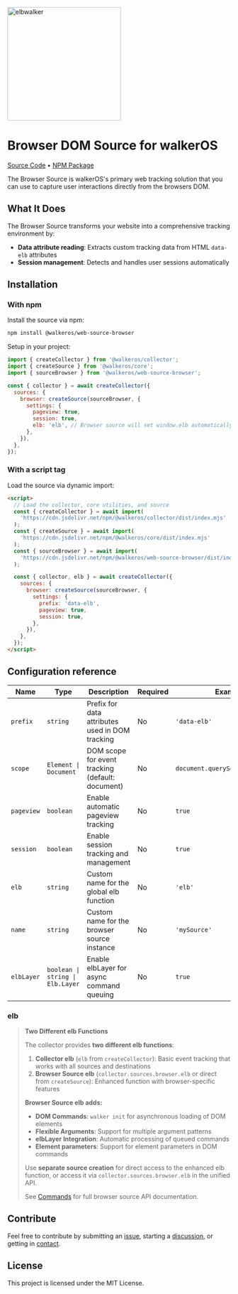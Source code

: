 <p align="left">
  <a href="https://elbwalker.com">
    <img title="elbwalker" src='https://www.elbwalker.com/img/elbwalker_logo.png' width="256px"/>
  </a>
</p>

# Browser DOM Source for walkerOS

[Source Code](https://github.com/elbwalker/walkerOS/tree/main/packages/web/sources/browser)
&bull; [NPM Package](https://www.npmjs.com/package/@walkeros/web-source-browser)

The Browser Source is walkerOS's primary web tracking solution that you can use
to capture user interactions directly from the browsers DOM.

## What It Does

The Browser Source transforms your website into a comprehensive tracking
environment by:

- **Data attribute reading**: Extracts custom tracking data from HTML `data-elb`
  attributes
- **Session management**: Detects and handles user sessions automatically

## Installation

### With npm

Install the source via npm:

```bash
npm install @walkeros/web-source-browser
```

Setup in your project:

```javascript
import { createCollector } from '@walkeros/collector';
import { createSource } from '@walkeros/core';
import { sourceBrowser } from '@walkeros/web-source-browser';

const { collector } = await createCollector({
  sources: {
    browser: createSource(sourceBrowser, {
      settings: {
        pageview: true,
        session: true,
        elb: 'elb', // Browser source will set window.elb automatically
      },
    }),
  },
});
```

### With a script tag

Load the source via dynamic import:

```html
<script>
  // Load the collector, core utilities, and source
  const { createCollector } = await import(
    'https://cdn.jsdelivr.net/npm/@walkeros/collector/dist/index.mjs'
  );
  const { createSource } = await import(
    'https://cdn.jsdelivr.net/npm/@walkeros/core/dist/index.mjs'
  );
  const { sourceBrowser } = await import(
    'https://cdn.jsdelivr.net/npm/@walkeros/web-source-browser/dist/index.mjs'
  );

  const { collector, elb } = await createCollector({
    sources: {
      browser: createSource(sourceBrowser, {
        settings: {
          prefix: 'data-elb',
          pageview: true,
          session: true,
        },
      }),
    },
  });
</script>
```

## Configuration reference

| Name       | Type                             | Description                                      | Required | Example                          |
| ---------- | -------------------------------- | ------------------------------------------------ | -------- | -------------------------------- |
| `prefix`   | `string`                         | Prefix for data attributes used in DOM tracking  | No       | `'data-elb'`                     |
| `scope`    | `Element \| Document`            | DOM scope for event tracking (default: document) | No       | `document.querySelector("#app")` |
| `pageview` | `boolean`                        | Enable automatic pageview tracking               | No       | `true`                           |
| `session`  | `boolean`                        | Enable session tracking and management           | No       | `true`                           |
| `elb`      | `string`                         | Custom name for the global elb function          | No       | `'elb'`                          |
| `name`     | `string`                         | Custom name for the browser source instance      | No       | `'mySource'`                     |
| `elbLayer` | `boolean \| string \| Elb.Layer` | Enable elbLayer for async command queuing        | No       | `true`                           |

### elb

> **Two Different elb Functions**
>
> The collector provides **two different elb functions**:
>
> 1.  **Collector elb** (`elb` from `createCollector`): Basic event tracking
>     that works with all sources and destinations
> 2.  **Browser Source elb** (`collector.sources.browser.elb` or direct from
>     `createSource`): Enhanced function with browser-specific features
>
> **Browser Source elb adds:**
>
> - **DOM Commands**: `walker init` for asynchronous loading of DOM elements
> - **Flexible Arguments**: Support for multiple argument patterns
> - **elbLayer Integration**: Automatic processing of queued commands
> - **Element parameters**: Support for element parameters in DOM commands
>
> Use **separate source creation** for direct access to the enhanced elb
> function, or access it via `collector.sources.browser.elb` in the unified API.
>
> See [Commands](https://www.elbwalker.com/docs/sources/web/browser/commands)
> for full browser source API documentation.

## Contribute

Feel free to contribute by submitting an
[issue](https://github.com/elbwalker/walkerOS/issues), starting a
[discussion](https://github.com/elbwalker/walkerOS/discussions), or getting in
[contact](https://calendly.com/elb-alexander/30min).

## License

This project is licensed under the MIT License.
